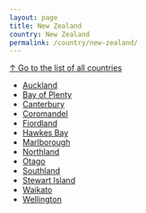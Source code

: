 ```yaml
---
layout: page
title: New Zealand
country: New Zealand
permalink: /country/new-zealand/
---
```

[↑ Go to the list of all countries](/country/)
<ul>
<li>
  <a href="/country/new-zealand/auckland/">Auckland</a>
</li>
<li>
  <a href="/country/new-zealand/bay-of-plenty/">Bay of Plenty</a>
</li>
<li>
  <a href="/country/new-zealand/canterbury/">Canterbury</a>
</li>
<li>
  <a href="/country/new-zealand/coromandel/">Coromandel</a>
</li>
<li>
  <a href="/country/new-zealand/fiordland/">Fiordland</a>
</li>
<li>
  <a href="/country/new-zealand/hawkes-bay/">Hawkes Bay</a>
</li>
<li>
  <a href="/country/new-zealand/marlborough/">Marlborough</a>
</li>
<li>
  <a href="/country/new-zealand/northland/">Northland</a>
</li>
<li>
  <a href="/country/new-zealand/otago/">Otago</a>
</li>
<li>
  <a href="/country/new-zealand/southland/">Southland</a>
</li>
<li>
  <a href="/country/new-zealand/stewart-island/">Stewart Island</a>
</li>
<li>
  <a href="/country/new-zealand/waikato/">Waikato</a>
</li>
<li>
  <a href="/country/new-zealand/wellington/">Wellington</a>
</li>
</ul>
